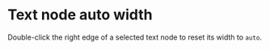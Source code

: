 # Text node auto width

Double-click the right edge of a selected text node to reset its width to `auto`.
